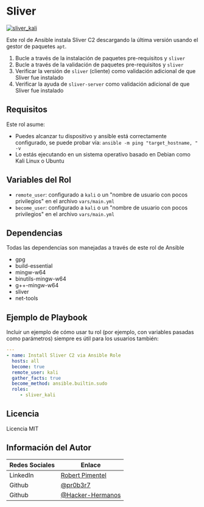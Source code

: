 # Sliver

[![sliver_kali](https://img.shields.io/ansible/role/<PENDING_ROLE>)](https://galaxy.ansible.com/pr0b3r7/<PENDING_ROLE>)

Este rol de Ansible instala Sliver C2 descargando la última versión usando el gestor de paquetes `apt`.

1. Bucle a través de la instalación de paquetes pre-requisitos y `sliver`
1. Bucle a través de la validación de paquetes pre-requisitos y `sliver`
1. Verificar la versión de `sliver` (cliente) como validación adicional de que Sliver fue instalado
1. Verificar la ayuda de `sliver-server` como validación adicional de que Sliver fue instalado

## Requisitos

Este rol asume:
- Puedes alcanzar tu dispositivo y ansible está correctamente configurado, se puede probar vía: ` ansible -m ping "target_hostname, " -v `
- Lo estás ejecutando en un sistema operativo basado en Debian como Kali Linux o Ubuntu

## Variables del Rol

- `remote_user`: configurado a `kali` o un "nombre de usuario con pocos privilegios" en el archivo `vars/main.yml`
- `become_user`: configurado a `kali` o un "nombre de usuario con pocos privilegios" en el archivo `vars/main.yml`

## Dependencias

Todas las dependencias son manejadas a través de este rol de Ansible

- gpg
- build-essential
- mingw-w64
- binutils-mingw-w64
- g++-mingw-w64
- sliver
- net-tools

## Ejemplo de Playbook

Incluir un ejemplo de cómo usar tu rol (por ejemplo, con variables pasadas como parámetros) siempre es útil para los usuarios también:

```YAML
---
- name: Install Sliver C2 via Ansible Role
  hosts: all
  become: true
  remote_user: kali
  gather_facts: true
  become_method: ansible.builtin.sudo
  roles:
     - sliver_kali
```

## Licencia

Licencia MIT

## Información del Autor


| Redes Sociales | Enlace |
| --- | --- |
| LinkedIn | [Robert Pimentel](https://LinkedIn.com/in/pimentelrobert1) |
| Github | [@pr0b3r7](https://github.com/pr0b3r7) |
| Github | [@Hacker-Hermanos](https://github.com/Hacker-Hermanos) |
